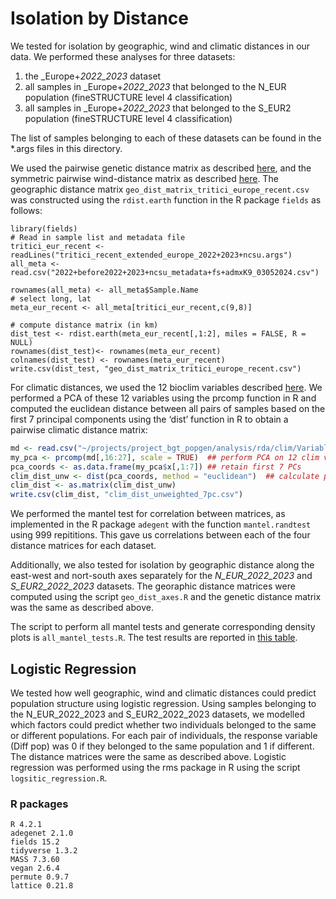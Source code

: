 # Isolation by Distance
We tested for isolation by geographic, wind and climatic distances in our data. We performed these analyses for three datasets:
1. the _Europe+_2022_2023_ dataset
2. all samples in _Europe+_2022_2023_ that belonged to the N_EUR population (fineSTRUCTURE level 4 classification)
3. all samples in _Europe+_2022_2023_ that belonged to the S_EUR2 population (fineSTRUCTURE level 4 classification) 

The list of samples belonging to each of these datasets can be found in the *.args files in this directory.

We used the pairwise genetic distance matrix as described [here](../distance_matrix/distance_matrix.md), and the symmetric pairwise wind-distance matrix as described [here](../windscape/windscape.md). The geographic distance matrix `geo_dist_matrix_tritici_europe_recent.csv` was constructed using the `rdist.earth` function in the R package `fields` as follows:
```
library(fields)
# Read in sample list and metadata file
tritici_eur_recent <- readLines("tritici_recent_extended_europe_2022+2023+ncsu.args")
all_meta <- read.csv("2022+before2022+2023+ncsu_metadata+fs+admxK9_03052024.csv")

rownames(all_meta) <- all_meta$Sample.Name
# select long, lat
meta_eur_recent <- all_meta[tritici_eur_recent,c(9,8)]

# compute distance matrix (in km)
dist_test <- rdist.earth(meta_eur_recent[,1:2], miles = FALSE, R = NULL)
rownames(dist_test)<- rownames(meta_eur_recent)
colnames(dist_test) <- rownames(meta_eur_recent)
write.csv(dist_test, "geo_dist_matrix_tritici_europe_recent.csv")
```
For climatic distances, we used the 12 bioclim variables described [here](../RDA/RDA.md). We performed a PCA of these 12 variables using the prcomp function in R and computed the euclidean distance between all pairs of samples based on the first 7 principal components using the ‘dist’ function in R to obtain a pairwise climatic distance matrix:

```R
md <- read.csv("~/projects/project_bgt_popgen/analysis/rda/clim/Variables_without_climcorrelation.csv", row.name = 1)  ## read in clim data values for all isolates
my_pca <- prcomp(md[,16:27], scale = TRUE)  ## perform PCA on 12 clim variables
pca_coords <- as.data.frame(my_pca$x[,1:7]) ## retain first 7 PCs
clim_dist_unw <- dist(pca_coords, method = "euclidean")  ## calculate pairwise euclidean distances 
clim_dist <- as.matrix(clim_dist_unw)
write.csv(clim_dist, "clim_dist_unweighted_7pc.csv")
```

We performed the mantel test for correlation between matrices, as implemented in the R package `adegent` with the function `mantel.randtest` using 999 repititions. This gave us correlations between each of the four distance matrices for each dataset. 

Additionally, we also tested for isolation by geographic distance along the east-west and nort-south axes separately for the _N_EUR_2022_2023_ and _S_EUR2_2022_2023_ datasets. The georaphic distance matrices were computed using the script `geo_dist_axes.R` and the genetic distance matrix was the same as described above. 

The script to perform all mantel tests and generate corresponding density plots is `all_mantel_tests.R`. The test results are reported in [this table](mantel_test_results.csv).

## Logistic Regression
We tested how well geographic, wind and climatic distances could predict population structure using logistic regression. Using samples belonging to the N_EUR_2022_2023 and S_EUR2_2022_2023 datasets, we modelled which factors could predict whether two individuals belonged to the same or different populations. For each pair of individuals, the response variable (Diff pop) was 0 if they belonged to the same population and 1 if different. The distance matrices were the same as described above. Logistic regression was performed using the rms package in R using the script `logsitic_regression.R`.


### R packages
```
R 4.2.1
adegenet 2.1.0
fields 15.2
tidyverse 1.3.2
MASS 7.3.60
vegan 2.6.4
permute 0.9.7
lattice 0.21.8
```

